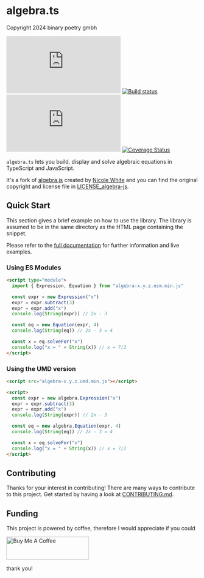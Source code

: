 # algebra.ts

Copyright 2024 binary poetry gmbh

[![Licensed under MIT License](https://img.shields.io/github/license/remigius42/algebra.ts)](./LICENSE)
[![Build status](https://github.com/remigius42/algebra.ts/actions/workflows/node.js.yml/badge.svg?branch=main)](https://github.com/remigius42/algebra.ts/actions/workflows/node.js.yml)
![Current version](https://img.shields.io/github/package-json/v/remigius42/algebra.ts)
[![Coverage Status](https://coveralls.io/repos/remigius42/algebra.ts/badge.svg?branch=main)](https://coveralls.io/r/remigius42/algebra.ts?branch=main)

`algebra.ts` lets you build, display and solve algebraic equations in TypeScript
and JavaScript.

It's a fork of [algebra.js](https://github.com/nicolewhite/algebra.js) created
by [Nicole White](https://github.com/nicolewhite/) and you can find the original
copyright and license file in [LICENSE_algebra-js](./LICENSE_algebra-js).

## Quick Start

This section gives a brief example on how to use the library. The library is
assumed to be in the same directory as the HTML page containing the snippet.

Please refer to the [full
documentation](https://remigius42.github.io/algebra.ts/) for further information
and live examples.

### Using ES Modules

```html
<script type="module">
  import { Expression, Equation } from "algebra-x.y.z.esm.min.js"

  const expr = new Expression("x")
  expr = expr.subtract(3)
  expr = expr.add("x")
  console.log(String(expr)) // 2x - 3

  const eq = new Equation(expr, 4)
  console.log(String(eq)) // 2x - 3 = 4

  const x = eq.solveFor("x")
  console.log("x = " + String(x)) // x = 7/2
</script>
```

### Using the UMD version

```html
<script src="algebra-x.y.z.umd.min.js"></script>

<script>
  const expr = new algebra.Expression("x")
  expr = expr.subtract(3)
  expr = expr.add("x")
  console.log(String(expr)) // 2x - 3

  const eq = new algebra.Equation(expr, 4)
  console.log(String(eq)) // 2x - 3 = 4

  const x = eq.solveFor("x")
  console.log("x = " + String(x)) // x = 7/2
</script>
```

## Contributing

Thanks for your interest in contributing! There are many ways to contribute to
this project. Get started by having a look at
[CONTRIBUTING.md](./CONTRIBUTING.md).

## Funding

This project is powered by coffee, therefore I would appreciate if you could

<a href="https://www.buymeacoffee.com/remigius" target="_blank"><img src="https://cdn.buymeacoffee.com/buttons/v2/default-yellow.png" height="60" width="217" alt="Buy Me A Coffee" /></a>

thank you!
